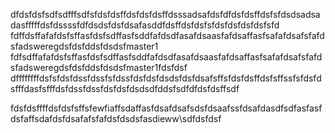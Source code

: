 dfdsfdsfsdfsdfffsdfsfdsfdsffdsfdsfdsffdsssadsafdsfdfdsfdsffdsfsfdsdsadsadasfffffdsfdssssfdfdsdsfdsfdsafasddfdsffdsfdsfsfdsfdsfdsfdsfsfd
fdffdsffafafdsfsffasfdsfsdffasfsddfafdsdfasafdsaasfafdsaffasfsafafdsafsfafdsfadsweregdsfdsfddsfdsdsfmaster1
fdfsdffafafdsfsffasfdsfsdffasfsddfafdsdfasafdsaasfafdsaffasfsafafdsafsfafdsfadsweregdsfdsfddsfdsdsfmaster1fdsfdsf
dffffffffdsfsfdsfdssfdssfsfdssfdsfdsfdsdsfdsfdsafsffsfdsfdsffdsfsffssfsfdsfdsfffdasfsfffdsfdssfdssfdsfdsfdsdsdfddsfsdfdfdsfdsffsdf

fdsfdsffffdsfdsfsffsfewfiaffsdaffasfdsafdsafsdsfdsaafssfdsafdasdfsdfasfasfdsfaffsdafdsfdsafafsfafdsfdsdsfasdieww\sdfdsfdsf
